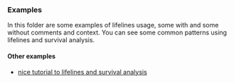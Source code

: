 ### Examples

In this folder are some examples of lifelines usage, some with and some without comments and context. You can see some common patterns using lifelines and survival analysis.


#### Other examples

 - [nice tutorial to lifelines and survival analysis](https://github.com/chrisluedtke/data-science-journal/blob/master/07-Advanced-Regression/02_Survival_Analysis.ipynb)
